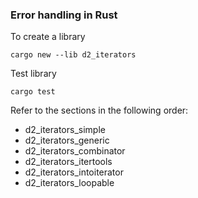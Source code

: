
### Error handling in Rust

To create a library

```
cargo new --lib d2_iterators
```

Test library

```
cargo test
```

Refer to the sections in the following order:

 - d2_iterators_simple
 - d2_iterators_generic
 - d2_iterators_combinator
 - d2_iterators_itertools
 - d2_iterators_intoiterator
 - d2_iterators_loopable


